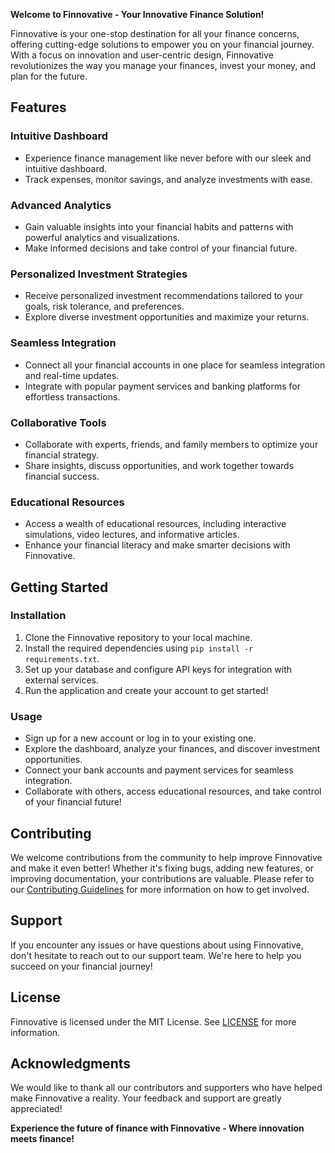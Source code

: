 **Welcome to Finnovative - Your Innovative Finance Solution!**

Finnovative is your one-stop destination for all your finance concerns, offering cutting-edge solutions to empower you on your financial journey. With a focus on innovation and user-centric design, Finnovative revolutionizes the way you manage your finances, invest your money, and plan for the future.

## Features

### Intuitive Dashboard
- Experience finance management like never before with our sleek and intuitive dashboard.
- Track expenses, monitor savings, and analyze investments with ease.

### Advanced Analytics
- Gain valuable insights into your financial habits and patterns with powerful analytics and visualizations.
- Make informed decisions and take control of your financial future.

### Personalized Investment Strategies
- Receive personalized investment recommendations tailored to your goals, risk tolerance, and preferences.
- Explore diverse investment opportunities and maximize your returns.

### Seamless Integration
- Connect all your financial accounts in one place for seamless integration and real-time updates.
- Integrate with popular payment services and banking platforms for effortless transactions.

### Collaborative Tools
- Collaborate with experts, friends, and family members to optimize your financial strategy.
- Share insights, discuss opportunities, and work together towards financial success.

### Educational Resources
- Access a wealth of educational resources, including interactive simulations, video lectures, and informative articles.
- Enhance your financial literacy and make smarter decisions with Finnovative.

## Getting Started

### Installation
1. Clone the Finnovative repository to your local machine.
2. Install the required dependencies using `pip install -r requirements.txt`.
3. Set up your database and configure API keys for integration with external services.
4. Run the application and create your account to get started!

### Usage
- Sign up for a new account or log in to your existing one.
- Explore the dashboard, analyze your finances, and discover investment opportunities.
- Connect your bank accounts and payment services for seamless integration.
- Collaborate with others, access educational resources, and take control of your financial future!

## Contributing
We welcome contributions from the community to help improve Finnovative and make it even better! Whether it's fixing bugs, adding new features, or improving documentation, your contributions are valuable. Please refer to our [Contributing Guidelines](CONTRIBUTING.md) for more information on how to get involved.

## Support
If you encounter any issues or have questions about using Finnovative, don't hesitate to reach out to our support team. We're here to help you succeed on your financial journey!

## License
Finnovative is licensed under the MIT License. See [LICENSE](LICENSE) for more information.

## Acknowledgments
We would like to thank all our contributors and supporters who have helped make Finnovative a reality. Your feedback and support are greatly appreciated!

**Experience the future of finance with Finnovative - Where innovation meets finance!**
